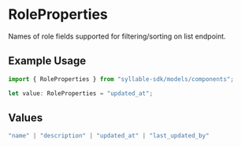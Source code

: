 # RoleProperties

Names of role fields supported for filtering/sorting on list endpoint.

## Example Usage

```typescript
import { RoleProperties } from "syllable-sdk/models/components";

let value: RoleProperties = "updated_at";
```

## Values

```typescript
"name" | "description" | "updated_at" | "last_updated_by"
```